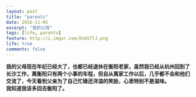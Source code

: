 ```yaml
---
layout: post
title: "parents"
date: 2016-11-05
excerpt: "我的父母"
tags: [life, parents]
feature: http://i.imgur.com/Ds6S7lJ.png
life: true
comments: false
---
```


**我的父母现在年纪已经大了，也都已经退休在衡阳老家，虽然我已经从杭州回到了长沙工作，离衡阳只有两个小事的车程，但自从离家工作以后，几乎都不会和他们交流了，今天看到父亲为了自己忙碌还洋溢的笑脸，心里特别不是滋味。<br/>
我知道我该多回去衡阳了。**
